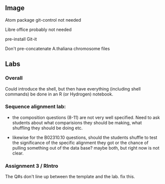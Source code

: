 ## Image

Atom package git-control not needed

Libre office probably not needed

pre-install Git-it

Don't pre-concatenate A.thaliana chromosome files

## Labs

### Overall

Could introduce the shell, but then have everything (including shell commands) be done in an R (or Hydrogen) notebook.

### Sequence alignment lab:

* the composition questions (8-11) are not very well specified.  Need to ask students about what comparisions they should be making, what shuffling they should be doing etc.

* likewise for the B02310.10 questions, should the students shuffle to test the significance of the specific alignment they got or the chance of pulling something out of the data base?  maybe both, but right now is not clear.

### Assignment 3 / RIntro

The Q#s don't line up between the template and the lab.  fix this.
